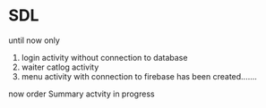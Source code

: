 # SDL
until now only 
  1. login activity without connection to database
  2. waiter catlog activity
  3. menu activity with connection to firebase 
  has been created.......

now order Summary actvity in progress
